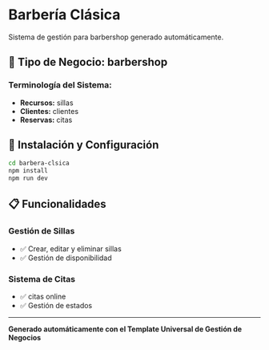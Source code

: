 # Barbería Clásica

Sistema de gestión para barbershop generado automáticamente.

## 🏢 Tipo de Negocio: barbershop

### Terminología del Sistema:
- **Recursos:** sillas
- **Clientes:** clientes
- **Reservas:** citas

## 🚀 Instalación y Configuración

```bash
cd barbera-clsica
npm install
npm run dev
```

## 📋 Funcionalidades

### Gestión de Sillas
- ✅ Crear, editar y eliminar sillas
- ✅ Gestión de disponibilidad

### Sistema de Citas
- ✅ citas online
- ✅ Gestión de estados

---

**Generado automáticamente con el Template Universal de Gestión de Negocios**
